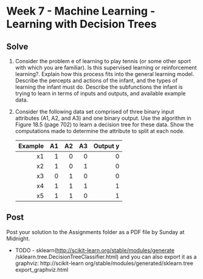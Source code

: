 # Week 7 - Machine Learning - Learning with Decision Trees

## Solve

1. Consider the problem e of learning to play tennis (or some other sport with which you are familiar). Is this supervised learning or reinforcement learning?. Explain how this process fits into the general learning model. Describe the percepts and actions of the infant, and the types of learning the infant must do. Describe the subfunctions the infant is trying to learn in terms of inputs and outputs, and available example data.

1. Consider the following data set comprised of three binary input attributes (A1, A2, and A3) and one binary output. Use the algorithm in Figure 18.5 (page 702) to learn a decision tree for these data. Show the computations made to determine the attribute to split at each node.

    | Example | A1 | A2 | A3 | Output y |
    | ------: | -: | -: | -: | -------: |
    | x1      | 1  |  0 |  0 |        0 |
    | x2      | 1  |  0 |  1 |        0 |
    | x3      | 0  |  1 |  0 |        0 |
    | x4      | 1  |  1 |  1 |        1 |
    | x5      | 1  |  1 |  0 |        1 |

## Post

Post your solution to the Assignments folder as a PDF file by Sunday at Midnight.

* TODO - sklearn(http://scikit-learn.org/stable/modules/generate /sklearn.tree.DecisionTreeClassifier.html) and you can also export it as a graphviz: http://scikit-learn org/stable/modules/generated/sklearn.tree export_graphviz.html

 